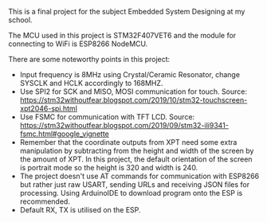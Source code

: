 This is a final project for the subject Embedded System Designing at my school.

The MCU used in this project is STM32F407VET6 and the module for connecting to WiFi is ESP8266 NodeMCU.

There are some noteworthy points in this project:
- Input frequency is 8MHz using Crystal/Ceramic Resonator, change SYSCLK and HCLK accordingly to 168MHZ.
- Use SPI2 for SCK and MISO, MOSI communication for touch.
Source: https://stm32withoutfear.blogspot.com/2019/10/stm32-touchscreen-xpt2046-spi.html
- Use FSMC for communication with TFT LCD.
Source: https://stm32withoutfear.blogspot.com/2019/09/stm32-ili9341-fsmc.html#google_vignette
- Remember that the coordinate outputs from XPT need some extra manipulation by subtracting from the height and width of the screen by the amount of XPT. In this project, the default orientation of the screen is portrait mode so the height is 320 and width is 240.
- The project doesn't use AT commands for communication with ESP8266 but rather just raw USART, sending URLs and receiving JSON files for processing. Using ArduinoIDE to download program onto the ESP is recommended.
- Default RX, TX is utilised on the ESP.

